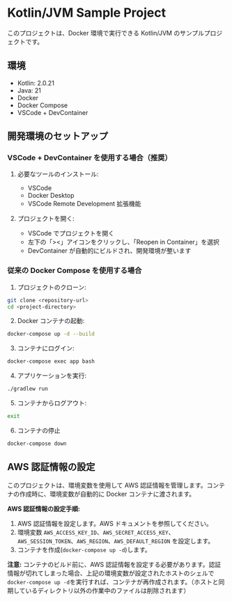 # Kotlin/JVM Sample Project

このプロジェクトは、Docker 環境で実行できる Kotlin/JVM のサンプルプロジェクトです。

## 環境

- Kotlin: 2.0.21
- Java: 21
- Docker
- Docker Compose
- VSCode + DevContainer

## 開発環境のセットアップ

### VSCode + DevContainer を使用する場合（推奨）

1. 必要なツールのインストール:

   - VSCode
   - Docker Desktop
   - VSCode Remote Development 拡張機能

2. プロジェクトを開く:

   - VSCode でプロジェクトを開く
   - 左下の「><」アイコンをクリックし、「Reopen in Container」を選択
   - DevContainer が自動的にビルドされ、開発環境が整います

### 従来の Docker Compose を使用する場合

1. プロジェクトのクローン:

```bash
git clone <repository-url>
cd <project-directory>
```

2. Docker コンテナの起動:

```bash
docker-compose up -d --build
```

3. コンテナにログイン:

```bash
docker-compose exec app bash
```

4. アプリケーションを実行:

```bash
./gradlew run
```

5. コンテナからログアウト:

```bash
exit
```

6. コンテナの停止

```bash
docker-compose down
```

## AWS 認証情報の設定

このプロジェクトは、環境変数を使用して AWS 認証情報を管理します。コンテナの作成時に、環境変数が自動的に Docker コンテナに渡されます。

**AWS 認証情報の設定手順:**

1. AWS 認証情報を設定します。AWS ドキュメントを参照してください。
2. 環境変数 `AWS_ACCESS_KEY_ID`、`AWS_SECRET_ACCESS_KEY`、`AWS_SESSION_TOKEN`、`AWS_REGION`、`AWS_DEFAULT_REGION` を設定します。
3. コンテナを作成(`docker-compose up -d`)します。

**注意:** コンテナのビルド前に、AWS 認証情報を設定する必要があります。認証情報が切れてしまった場合、上記の環境変数が設定されたホストのシェルで`docker-compose up -d`を実行すれば、コンテナが再作成されます。（ホストと同期しているディレクトリ以外の作業中のファイルは削除されます）

